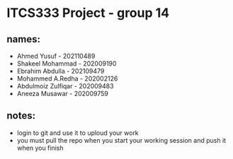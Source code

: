 # ITCS333 Project - group 14

## names:

- Ahmed Yusuf - 202110489
- Shakeel Mohammad - 202009190
- Ebrahim Abdulla - 202109479
- Mohammed A.Redha - 202002126
- Abdulmoiz Zulfiqar - 202009483
- Aneeza Musawar - 202009759

## notes:

- login to git and use it to uploud your work
- you must pull the repo when you start your working session and push it when you finish
